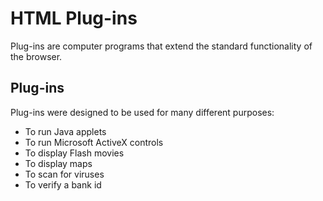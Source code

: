 # HTML Plug-ins

Plug-ins are computer programs that extend the standard functionality of the browser.

## Plug-ins

Plug-ins were designed to be used for many different purposes:

- To run Java applets
- To run Microsoft ActiveX controls
- To display Flash movies
- To display maps
- To scan for viruses
- To verify a bank id
